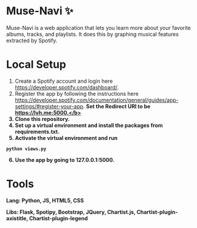 # Muse-Navi :sparkles:
Muse-Navi is a web application that lets you learn more about your favorite albums, tracks, and playlists.
It does this by graphing musical features extracted by Spotify.

# Local Setup
1. Create a Spotify account and login here https://developer.spotify.com/dashboard/.
2. Register the app by following the instructions here https://developer.spotify.com/documentation/general/guides/app-settings/#register-your-app. <b>Set the Redirect URI to be https://lvh.me:5000.</b>
3. Clone this repository.
4. Set up a virtual environment and install the packages from requirements.txt.
5. Activate the virtual environment and run 
```
python views.py
```
6. Use the app by going to 127.0.0.1:5000.

# Tools
Lang: Python, JS, HTML5, CSS

Libs: Flask, Spotipy, Bootstrap, JQuery, Chartist.js, Chartist-plugin-axistitle, Chartist-plugin-legend
